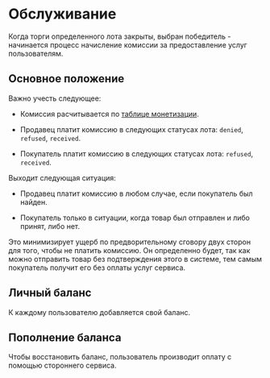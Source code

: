 # Обслуживание

Когда торги определенного лота закрыты, выбран победитель - начинается процесс начисление комиссии за предоставление услуг пользователям.

## Основное положение

Важно учесть следующее:

- Комиссия расчитывается по [таблице монетизации](../product/index.md).

- Продавец платит комиссию в следующих статусах лота: `denied`, `refused`, `received`.

- Покупатель платит комиссию в следующих статусах лота: `refused`, `received`.

Выходит следующая ситуация:

- Продавец платит комиссию в любом случае, если покупатель был найден.

- Покупатель только в ситуации, когда товар был отправлен и либо принят, либо нет.

Это минимизирует ущерб по предворительному сговору двух сторон для того, чтобы не платить комиссию. Он определенно будет, так как можно отправить товар без подтверждения этого в системе, тем самым покупатель получит его без оплаты услуг сервиса.

## Личный баланс

К каждому пользователю добавляется свой баланс.

## Пополнение баланса

Чтобы восстановить баланс, пользователь производит оплату с помощью стороннего сервиса.
